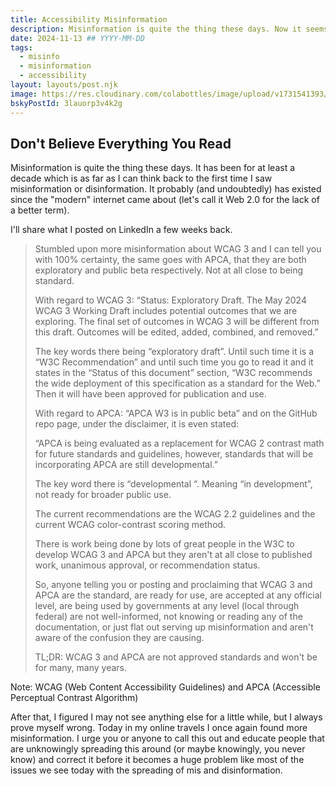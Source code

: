 ```yaml
---
title: Accessibility Misinformation
description: Misinformation is quite the thing these days. Now it seems to be working its way into the accessibility space.
date: 2024-11-13 ## YYYY-MM-DD
tags:
  - misinfo
  - misinformation
  - accessibility
layout: layouts/post.njk
image: https://res.cloudinary.com/colabottles/image/upload/v1731541393/scard-a11y-misinfo.png
bskyPostId: 3lauorp3v4k2g
---
```


## Don't Believe Everything You Read

Misinformation is quite the thing these days. It has been for at least a decade which is as far as I can think back to the first time I saw misinformation or disinformation. It probably (and undoubtedly) has existed since the &quot;modern&quot; internet came about (let's call it Web 2.0 for the lack of a better term).

I'll share what I posted on LinkedIn a few weeks back.

> Stumbled upon more misinformation about WCAG 3 and I can tell you with 100% certainty, the same goes with APCA, that they are both exploratory and public beta respectively. Not at all close to being standard.
>
> With regard to WCAG 3: “Status: Exploratory Draft. The May 2024 WCAG 3 Working Draft includes potential outcomes that we are exploring. The final set of outcomes in WCAG 3 will be different from this draft. Outcomes will be edited, added, combined, and removed.”
>
> The key words there being “exploratory draft”. Until such time it is a “W3C Recommendation” and until such time you go to read it and it states in the “Status of this document” section, “W3C recommends the wide deployment of this specification as a standard for the Web.” Then it will have been approved for publication and use.
>
> With regard to APCA: “APCA W3 is in public beta” and on the GitHub repo page, under the disclaimer, it is even stated:
>
> “APCA is being evaluated as a replacement for WCAG 2 contrast math for future standards and guidelines, however, standards that will be incorporating APCA are still developmental.”
>
> The key word there is “developmental “. Meaning “in development”, not ready for broader public use.
>
> The current recommendations are the WCAG 2.2 guidelines and the current WCAG color-contrast scoring method.
>
> There is work being done by lots of great people in the W3C to develop WCAG 3 and APCA but they aren&apos;t at all close to published work, unanimous approval, or recommendation status.
>
> So, anyone telling you or posting and proclaiming that WCAG 3 and APCA are the standard, are ready for use, are accepted at any official level, are being used by governments at any level (local through federal) are not well-informed, not knowing or reading any of the documentation, or just flat out serving up misinformation and aren&apos;t aware of the confusion they are causing.
>
> TL;DR: WCAG 3 and APCA are not approved standards and won&apos;t be for many, many years.

Note: WCAG (Web Content Accessibility Guidelines) and APCA (Accessible Perceptual Contrast Algorithm)

After that, I figured I may not see anything else for a little while, but I always prove myself wrong. Today in my online travels I once again found more misinformation. I urge you or anyone to call this out and educate people that are unknowingly spreading this around (or maybe knowingly, you never know) and correct it before it becomes a huge problem like most of the issues we see today with the spreading of mis and disinformation.
